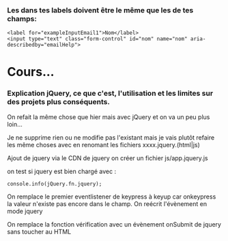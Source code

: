 ### Les <for> dans tes labels doivent être le même que les <id> de tes champs:
```
<label for="exampleInputEmail1">Nom</label>
<input type="text" class="form-control" id="nom" name="nom" aria-describedby="emailHelp">
```

# Cours...

### Explication jQuery, ce que c'est, l'utilisation et les limites sur des projets plus conséquents.

On refait la même chose que hier mais avec jQuery et on va un peu plus loin...

Je ne supprime rien ou ne modifie pas l'existant mais je vais plutôt refaire les même choses avec en renomant les fichiers xxxx.jquery.(html|js)

Ajout de jquery via le CDN de jquery
on créer un fichier js/app.jquery.js

on test si jquery est bien chargé avec :
```
console.info(jQuery.fn.jquery);
```

On remplace le premier eventlistener de keypress à keyup car onkeypress la valeur n'existe pas encore dans le champ.
On reécrit l'évènement en mode jquery


On remplace la fonction vérification avec un évènement onSubmit de jquery sans toucher au HTML


